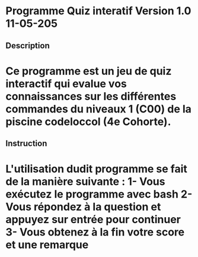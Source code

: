 Programme Quiz interatif Version 1.0 11-05-205
========================================================
Description
--------------------------------------------------------
Ce programme est un jeu de quiz interactif qui evalue vos
connaissances sur les différentes commandes du niveaux 1 (C00)
de la piscine codeloccol (4e Cohorte).
=========================================================
Instruction
---------------------------------------------------------
L'utilisation dudit programme se fait de la manière suivante :
1- Vous exécutez le programme avec bash
2- Vous répondez à la question et appuyez sur entrée pour continuer
3- Vous obtenez à la fin votre score et une remarque
=========================================================